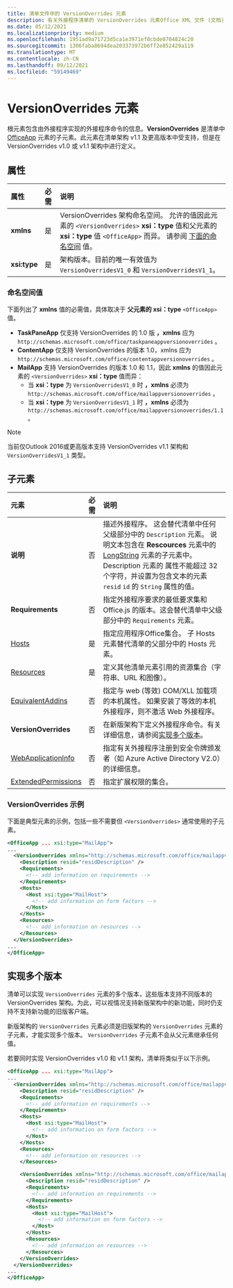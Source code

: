 ```yaml
---
title: 清单文件中的 VersionOverrides 元素
description: 有关外接程序清单的 VersionOverrides 元素Office XML 文件 (文档) 文档。
ms.date: 05/12/2021
ms.localizationpriority: medium
ms.openlocfilehash: 1951ad9a71723d5ca1e3971ef0cbde0704824c20
ms.sourcegitcommit: 1306faba8694dea203373972b6ff2e852429a119
ms.translationtype: MT
ms.contentlocale: zh-CN
ms.lasthandoff: 09/12/2021
ms.locfileid: "59149469"
---
```

# <a name="versionoverrides-element"></a>VersionOverrides 元素

根元素包含由外接程序实现的外接程序命令的信息。**VersionOverrides** 是清单中 [OfficeApp](officeapp.md) 元素的子元素。此元素在清单架构 v1.1 及更高版本中受支持，但是在 VersionOverrides v1.0 或 v1.1 架构中进行定义。

## <a name="attributes"></a>属性

|  属性  |  必需  |  说明  |
|:-----|:-----|:-----|
|  **xmlns**       |  是  |  VersionOverrides 架构命名空间。 允许的值因此元素的 `<VersionOverrides>` **xsi：type** 值和父元素的 **xsi：type** 值 `<OfficeApp>` 而异。 请参阅 [下面的命名空间](#namespace-values) 值。|
|  **xsi:type**  |  是  | 架构版本。目前的唯一有效值为 `VersionOverridesV1_0` 和 `VersionOverridesV1_1`。 |

### <a name="namespace-values"></a>命名空间值

下面列出了 **xmlns** 值的必需值，具体取决于 **父元素的 xsi：type** `<OfficeApp>` 值。

- **TaskPaneApp** 仅支持 VersionOverrides 的 1.0 版 **，xmlns** 应为 `http://schemas.microsoft.com/office/taskpaneappversionoverrides` 。
- **ContentApp** 仅支持 VersionOverrides 的版本 1.0，xmlns 应为 `http://schemas.microsoft.com/office/contentappversionoverrides` 。
- **MailApp** 支持 VersionOverrides 的版本 1.0 和 1.1，因此 **xmlns** 的值因此元素的 `<VersionOverrides>` **xsi：type** 值而异：
    - 当 **xsi：type** 为 `VersionOverridesV1_0` 时 **，xmlns** 必须为 `http://schemas.microsoft.com/office/mailappversionoverrides` 。
    - 当 **xsi：type** 为 `VersionOverridesV1_1` 时 **，xmlns** 必须为 `http://schemas.microsoft.com/office/mailappversionoverrides/1.1` 。

> [!NOTE]
> 当前仅Outlook 2016或更高版本支持 VersionOverrides v1.1 架构和 `VersionOverridesV1_1` 类型。

## <a name="child-elements"></a>子元素

|  元素 |  必需  |  说明  |
|:-----|:-----|:-----|
|  **说明**    |  否   |  描述外接程序。 这会替代清单中任何父级部分中的 `Description` 元素。 说明文本包含在 **Rescources** 元素中的 [LongString](resources.md) 元素的子元素中。 Description 元素的 属性不能超过 32 个字符，并设置为包含文本的元素 `resid`  `id` 的 `String` 属性的值。|
|  **Requirements**  |  否   |  指定外接程序要求的最低要求集和 Office.js 的版本。这会替代清单中父级部分中的 `Requirements` 元素。|
|  [Hosts](hosts.md)                |  是  |  指定应用程序Office集合。 子 Hosts 元素替代清单的父部分中的 Hosts 元素。  |
|  [Resources](resources.md)    |  是  | 定义其他清单元素引用的资源集合（字符串、URL 和图像）。|
|  [EquivalentAddins](equivalentaddins.md)    |  否  | 指定与 web (等效) COM/XLL 加载项的本机属性。 如果安装了等效的本机外接程序，则不激活 Web 外接程序。|
|  **VersionOverrides**    |  否  | 在新版架构下定义外接程序命令。有关详细信息，请参阅[实现多个版本](#implementing-multiple-versions)。 |
|  [WebApplicationInfo](webapplicationinfo.md)    |  否  | 指定有关外接程序注册到安全令牌颁发者（如 Azure Active Directory V2.0）的详细信息。 |
|  [ExtendedPermissions](extendedpermissions.md) |  否  |  指定扩展权限的集合。 |

### <a name="versionoverrides-example"></a>VersionOverrides 示例

下面是典型元素的示例，包括一些不需要但 `<VersionOverrides>` 通常使用的子元素。

```xml
<OfficeApp ... xsi:type="MailApp">
...
  <VersionOverrides xmlns="http://schemas.microsoft.com/office/mailappversionoverrides" xsi:type="VersionOverridesV1_0">
    <Description resid="residDescription" />
    <Requirements>
      <!-- add information on requirements -->
    </Requirements>
    <Hosts>
      <Host xsi:type="MailHost">
        <!-- add information on form factors -->
      </Host>
    </Hosts>
    <Resources>
      <!-- add information on resources -->
    </Resources>
  </VersionOverrides>
...
</OfficeApp>
```

## <a name="implementing-multiple-versions"></a>实现多个版本

清单可以实现 `VersionOverrides` 元素的多个版本，这些版本支持不同版本的 VersionOverrides 架构。为此，可以视情况支持新版架构中的新功能，同时仍支持不支持新功能的旧版客户端。

新版架构的 `VersionOverrides` 元素必须是旧版架构的 `VersionOverrides` 元素的子元素，才能实现多个版本。 `VersionOverrides` 子元素不会从父元素继承任何值。

若要同时实现 VersionOverrides v1.0 和 v1.1 架构，清单将类似于以下示例。

```xml
<OfficeApp ... xsi:type="MailApp">
...
  <VersionOverrides xmlns="http://schemas.microsoft.com/office/mailappversionoverrides" xsi:type="VersionOverridesV1_0">
    <Description resid="residDescription" />
    <Requirements>
      <!-- add information on requirements -->
    </Requirements>
    <Hosts>
      <Host xsi:type="MailHost">
        <!-- add information on form factors -->
      </Host>
    </Hosts>
    <Resources>
      <!-- add information on resources -->
    </Resources>

    <VersionOverrides xmlns="http://schemas.microsoft.com/office/mailappversionoverrides/1.1" xsi:type="VersionOverridesV1_1">
      <Description resid="residDescription" />
      <Requirements>
        <!-- add information on requirements -->
      </Requirements>
      <Hosts>
        <Host xsi:type="MailHost">
          <!-- add information on form factors -->
        </Host>
      </Hosts>
      <Resources>
        <!-- add information on resources -->
      </Resources>
    </VersionOverrides>  
  </VersionOverrides>
...
</OfficeApp>
```
